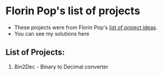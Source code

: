 # Florin Pop's list of projects

- These projects were from Florin Pop's [list of project ideas](https://github.com/florinpop17/app-ideas).
- You can see my solutions here

## List of Projects:

1. Bin2Dec - Binary to Decimal converter
